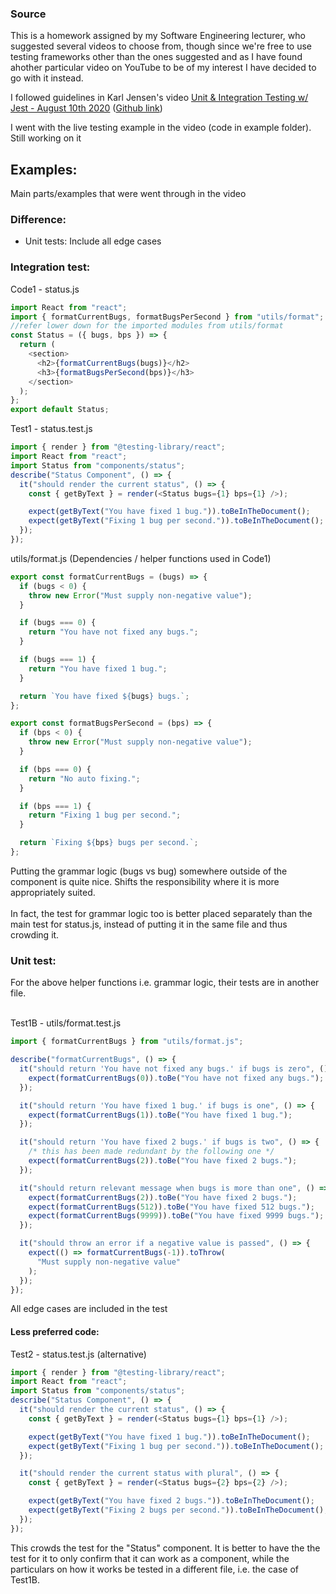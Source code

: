 ### Source

This is a homework assigned by my Software Engineering lecturer, who suggested several videos to choose from, though since we're free to use testing frameworks other than the ones suggested and as I have found ahother particular video on YouTube to be of my interest I have decided to go with it instead.

I followed guidelines in Karl Jensen's video [Unit & Integration Testing w/ Jest - August 10th 2020](https://www.youtube.com/watch?v=X5JSwL56p2A) ([Github link](https://github.com/jensen/jest-notes/)) <br>

I went with the live testing example in the video (code in example folder). Still working on it

## Examples:

Main parts/examples that were went through in the video

### Difference:
- Unit tests: Include all edge cases

### Integration test:
Code1 - status.js
```javascript
import React from "react";
import { formatCurrentBugs, formatBugsPerSecond } from "utils/format";
//refer lower down for the imported modules from utils/format
const Status = ({ bugs, bps }) => {
  return (
    <section>
      <h2>{formatCurrentBugs(bugs)}</h2>
      <h3>{formatBugsPerSecond(bps)}</h3>
    </section>
  );
};
export default Status;
```

Test1 - status.test.js
```javascript
import { render } from "@testing-library/react";
import React from "react";
import Status from "components/status";
describe("Status Component", () => {
  it("should render the current status", () => {
    const { getByText } = render(<Status bugs={1} bps={1} />);

    expect(getByText("You have fixed 1 bug.")).toBeInTheDocument();
    expect(getByText("Fixing 1 bug per second.")).toBeInTheDocument();
  });
});
```

utils/format.js (Dependencies / helper functions used in Code1)
```javascript
export const formatCurrentBugs = (bugs) => {
  if (bugs < 0) {
    throw new Error("Must supply non-negative value");
  }

  if (bugs === 0) {
    return "You have not fixed any bugs.";
  }

  if (bugs === 1) {
    return "You have fixed 1 bug.";
  }

  return `You have fixed ${bugs} bugs.`;
};

export const formatBugsPerSecond = (bps) => {
  if (bps < 0) {
    throw new Error("Must supply non-negative value");
  }

  if (bps === 0) {
    return "No auto fixing.";
  }

  if (bps === 1) {
    return "Fixing 1 bug per second.";
  }

  return `Fixing ${bps} bugs per second.`;
};
```
Putting the grammar logic (bugs vs bug) somewhere outside of the component is quite nice. Shifts the responsibility where it is more appropriately suited. <br>
<br>
In fact, the test for grammar logic too is better placed separately than the main test for status.js, instead of putting it in the same file and thus crowding it.

### Unit test:
For the above helper functions i.e. grammar logic, their tests are in another file. <br>
<br>

Test1B - utils/format.test.js
```javascript
import { formatCurrentBugs } from "utils/format.js";

describe("formatCurrentBugs", () => {
  it("should return 'You have not fixed any bugs.' if bugs is zero", () => {
    expect(formatCurrentBugs(0)).toBe("You have not fixed any bugs.");
  });

  it("should return 'You have fixed 1 bug.' if bugs is one", () => {
    expect(formatCurrentBugs(1)).toBe("You have fixed 1 bug.");
  });

  it("should return 'You have fixed 2 bugs.' if bugs is two", () => {
    /* this has been made redundant by the following one */
    expect(formatCurrentBugs(2)).toBe("You have fixed 2 bugs.");
  });

  it("should return relevant message when bugs is more than one", () => {
    expect(formatCurrentBugs(2)).toBe("You have fixed 2 bugs.");
    expect(formatCurrentBugs(512)).toBe("You have fixed 512 bugs.");
    expect(formatCurrentBugs(9999)).toBe("You have fixed 9999 bugs.");
  });

  it("should throw an error if a negative value is passed", () => {
    expect(() => formatCurrentBugs(-1)).toThrow(
      "Must supply non-negative value"
    );
  });
});
```

All edge cases are included in the test

#### Less preferred code:

Test2 - status.test.js (alternative)
```javascript
import { render } from "@testing-library/react";
import React from "react";
import Status from "components/status";
describe("Status Component", () => {
  it("should render the current status", () => {
    const { getByText } = render(<Status bugs={1} bps={1} />);

    expect(getByText("You have fixed 1 bug.")).toBeInTheDocument();
    expect(getByText("Fixing 1 bug per second.")).toBeInTheDocument();
  });

  it("should render the current status with plural", () => {
    const { getByText } = render(<Status bugs={2} bps={2} />);

    expect(getByText("You have fixed 2 bugs.")).toBeInTheDocument();
    expect(getByText("Fixing 2 bugs per second.")).toBeInTheDocument();
  });
});
```

This crowds the test for the "Status" component. It is better to have the the test for it to only confirm that it can work as a component, while the particulars on how it works be tested in a different file, i.e. the case of Test1B.